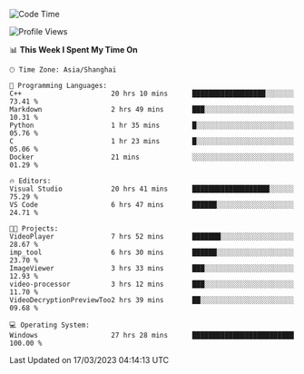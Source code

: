 <!--START_SECTION:waka-->
![Code Time](http://img.shields.io/badge/Code%20Time-779%20hrs%2029%20mins-blue)

![Profile Views](http://img.shields.io/badge/Profile%20Views-0-blue)

📊 **This Week I Spent My Time On** 

```text
🕑︎ Time Zone: Asia/Shanghai

💬 Programming Languages: 
C++                      20 hrs 10 mins      ██████████████████░░░░░░░   73.41 % 
Markdown                 2 hrs 49 mins       ███░░░░░░░░░░░░░░░░░░░░░░   10.31 % 
Python                   1 hr 35 mins        █░░░░░░░░░░░░░░░░░░░░░░░░   05.76 % 
C                        1 hr 23 mins        █░░░░░░░░░░░░░░░░░░░░░░░░   05.06 % 
Docker                   21 mins             ░░░░░░░░░░░░░░░░░░░░░░░░░   01.29 % 

🔥 Editors: 
Visual Studio            20 hrs 41 mins      ███████████████████░░░░░░   75.29 % 
VS Code                  6 hrs 47 mins       ██████░░░░░░░░░░░░░░░░░░░   24.71 % 

🐱‍💻 Projects: 
VideoPlayer              7 hrs 52 mins       ███████░░░░░░░░░░░░░░░░░░   28.67 % 
imp_tool                 6 hrs 30 mins       ██████░░░░░░░░░░░░░░░░░░░   23.70 % 
ImageViewer              3 hrs 33 mins       ███░░░░░░░░░░░░░░░░░░░░░░   12.93 % 
video-processor          3 hrs 12 mins       ███░░░░░░░░░░░░░░░░░░░░░░   11.70 % 
VideoDecryptionPreviewToo2 hrs 39 mins       ██░░░░░░░░░░░░░░░░░░░░░░░   09.68 % 

💻 Operating System: 
Windows                  27 hrs 28 mins      █████████████████████████   100.00 % 
```


 Last Updated on 17/03/2023 04:14:13 UTC
<!--END_SECTION:waka-->